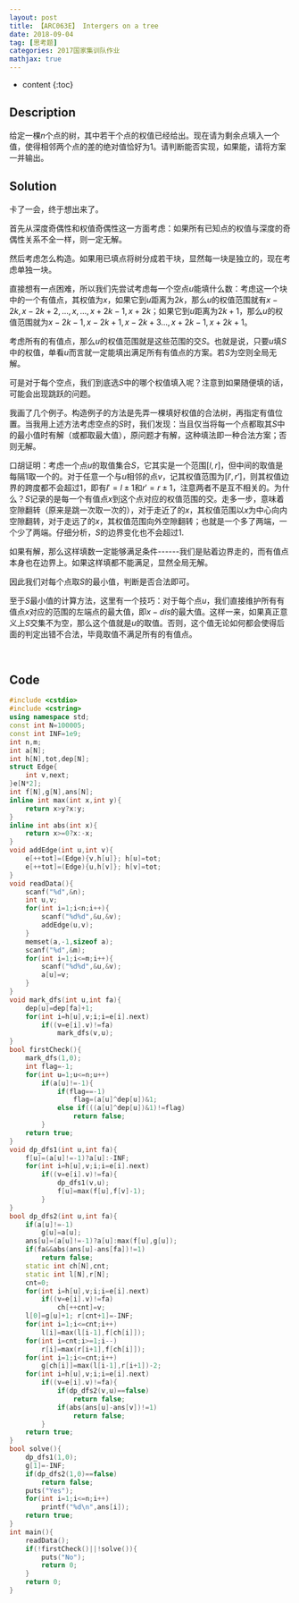 ```yaml
---
layout: post
title: 【ARC063E】 Intergers on a tree
date: 2018-09-04
tag: [思考题]
categories: 2017国家集训队作业
mathjax: true
---
```

* content
{:toc}
## Description

给定一棵$n$个点的树，其中若干个点的权值已经给出。现在请为剩余点填入一个值，使得相邻两个点的差的绝对值恰好为1。请判断能否实现，如果能，请将方案一并输出。



## Solution

卡了一会，终于想出来了。

首先从深度奇偶性和权值奇偶性这一方面考虑：如果所有已知点的权值与深度的奇偶性关系不全一样，则一定无解。

然后考虑怎么构造。如果用已填点将树分成若干块，显然每一块是独立的，现在考虑单独一块。

直接想有一点困难，所以我们先尝试考虑每一个空点$u$能填什么数：考虑这一个块中的一个有值点，其权值为$x$，如果它到$u$距离为$2k$，那么$u$的权值范围就有$x-2k,x-2k+2,...,x,...,x+2k-1,x+2k$；如果它到$u$距离为$2k+1$，那么$u$的权值范围就为$x-2k-1,x-2k+1,x-2k+3...,x+2k-1,x+2k+1$。

考虑所有的有值点，那么$u$的权值范围就是这些范围的交$S$。也就是说，只要$u$填$S$中的权值，单看$u$而言就一定能填出满足所有有值点的方案。若$S$为空则全局无解。

可是对于每个空点，我们到底选$S$中的哪个权值填入呢？注意到如果随便填的话，可能会出现跳跃的问题。

我画了几个例子。构造例子的方法是先弄一棵填好权值的合法树，再指定有值位置。当我用上述方法考虑空点的$S$时，我们发现：当且仅当将每一个点都取其$S$中的最小值时有解（或都取最大值），原问题才有解，这种填法即一种合法方案；否则无解。

口胡证明：考虑一个点$u$的取值集合$S$，它其实是一个范围$[l,r]$，但中间的取值是每隔1取一个的。对于任意一个与$u$相邻的点$v$，记其权值范围为$[l',r']$，则其权值边界的跨度都不会超过1，即有$l'=l\pm1$和$r'=r \pm1$，注意两者不是互不相关的。为什么？$S$记录的是每一个有值点$x$到这个点对应的权值范围的交。走多一步，意味着空隙翻转（原来是跳一次取一次的），对于走近了的$x$，其权值范围以$x$为中心向内空隙翻转，对于走远了的$x$，其权值范围向外空隙翻转；也就是一个多了两端，一个少了两端。仔细分析，$S$的边界变化也不会超过1.

如果有解，那么这样填数一定能够满足条件------我们是贴着边界走的，而有值点本身也在边界上。如果这样填都不能满足，显然全局无解。

因此我们对每个点取$S$的最小值，判断是否合法即可。

至于$S$最小值的计算方法，这里有一个技巧：对于每个点$u$，我们直接维护所有有值点$x$对应的范围的左端点的最大值，即$x-dis$的最大值。这样一来，如果真正意义上$S$交集不为空，那么这个值就是$u$的取值。否则，这个值无论如何都会使得后面的判定出错不合法，毕竟取值不满足所有的有值点。


​	



## Code

```c++
#include <cstdio>
#include <cstring>
using namespace std;
const int N=100005;
const int INF=1e9;
int n,m;
int a[N];
int h[N],tot,dep[N];
struct Edge{
	int v,next;
}e[N*2];
int f[N],g[N],ans[N];
inline int max(int x,int y){
	return x>y?x:y;
}
inline int abs(int x){
	return x>=0?x:-x;
}
void addEdge(int u,int v){
	e[++tot]=(Edge){v,h[u]}; h[u]=tot;
	e[++tot]=(Edge){u,h[v]}; h[v]=tot;
}
void readData(){
	scanf("%d",&n);
	int u,v;
	for(int i=1;i<n;i++){
		scanf("%d%d",&u,&v);
		addEdge(u,v);
	}
	memset(a,-1,sizeof a);
	scanf("%d",&m);
	for(int i=1;i<=m;i++){
		scanf("%d%d",&u,&v);
		a[u]=v;	
	}
}
void mark_dfs(int u,int fa){
	dep[u]=dep[fa]+1;
	for(int i=h[u],v;i;i=e[i].next)
		if((v=e[i].v)!=fa)
			mark_dfs(v,u);
}
bool firstCheck(){
	mark_dfs(1,0);
	int flag=-1;
	for(int u=1;u<=n;u++)
		if(a[u]!=-1){
			if(flag==-1)
				flag=(a[u]^dep[u])&1;
			else if(((a[u]^dep[u])&1)!=flag)
				return false;
		}
	return true;
}
void dp_dfs1(int u,int fa){
	f[u]=(a[u]!=-1)?a[u]:-INF;
	for(int i=h[u],v;i;i=e[i].next)
		if((v=e[i].v)!=fa){
			dp_dfs1(v,u);
			f[u]=max(f[u],f[v]-1);
		}
}
bool dp_dfs2(int u,int fa){
	if(a[u]!=-1)
		g[u]=a[u];
	ans[u]=(a[u]!=-1)?a[u]:max(f[u],g[u]);
	if(fa&&abs(ans[u]-ans[fa])!=1)
		return false;
	static int ch[N],cnt;			
	static int l[N],r[N];
	cnt=0;
	for(int i=h[u],v;i;i=e[i].next)
		if((v=e[i].v)!=fa)
			ch[++cnt]=v;
	l[0]=g[u]+1; r[cnt+1]=-INF;		
	for(int i=1;i<=cnt;i++)
		l[i]=max(l[i-1],f[ch[i]]);
	for(int i=cnt;i>=1;i--)
		r[i]=max(r[i+1],f[ch[i]]);
	for(int i=1;i<=cnt;i++)
		g[ch[i]]=max(l[i-1],r[i+1])-2;
	for(int i=h[u],v;i;i=e[i].next)
		if((v=e[i].v)!=fa){
			if(dp_dfs2(v,u)==false)
				return false;
			if(abs(ans[u]-ans[v])!=1)
				return false;
		}
	return true;
}
bool solve(){
	dp_dfs1(1,0);
	g[1]=-INF;
	if(dp_dfs2(1,0)==false)
		return false;
	puts("Yes");
	for(int i=1;i<=n;i++)
		printf("%d\n",ans[i]);
	return true;
}
int main(){
	readData();
	if(!firstCheck()||!solve()){
		puts("No");
		return 0;
	}
	return 0;
}
```

